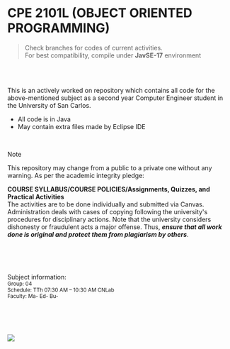 # CPE 2101L (OBJECT ORIENTED PROGRAMMING)
> Check branches for codes of current activities. <br>
> For best compatibility, compile under **JavSE-17** environment

<br><br>

This is an actively worked on repository which contains all code for the above-mentioned subject as a second year Computer Engineer student in the University of San Carlos.
 - All code is in Java
 - May contain extra files made by Eclipse IDE

<br>

> [!NOTE]
> This repository may change from a public to a private one without any warning. As per the academic integrity pledge:
>
> **COURSE SYLLABUS/COURSE POLICIES/Assignments, Quizzes, and Practical Activities**
> <br>
> The activities are to be done individually and submitted via Canvas. Administration deals with cases of copying following the university's procedures for disciplinary actions. Note that the university considers dishonesty or fraudulent acts a major offense. Thus, ***ensure that all work done is original and protect them from plagiarism by others***.

<br><br><br>

Subject information: <br>
<sub> Group: 04 </sub> <br>
<sub> Schedule: TTh 07:30 AM – 10:30 AM CNLab </sub> <br>
<sub> Faculty: Ma- Ed- Bu- </sub>

<br><br><br>

[![](https://visitcount.itsvg.in/api?id=jjsnippets-CPE2101L&label=-CPE2101L&color=12&icon=3&pretty=false)](https://visitcount.itsvg.in)